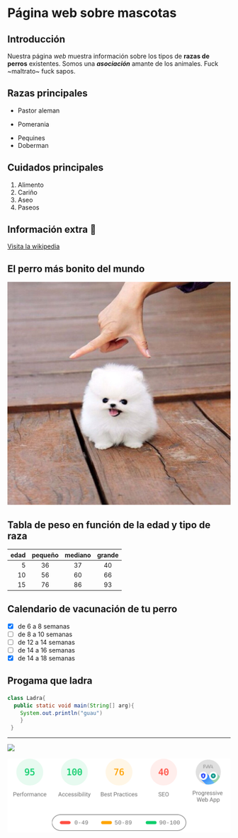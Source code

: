 # Página web sobre mascotas

## Introducción

Nuestra página *web* muestra información sobre los tipos de **razas de perros** existentes. Somos una *__asociación__* amante de los animales. Fuck ~maltrato~ fuck sapos.

## Razas principales

* Pastor aleman
+ Pomerania
- Pequines
- Doberman

## Cuidados principales

1. Alimento
2. Cariño
3. Aseo
4. Paseos
## Información extra :dog:
[Visita la wikipedia](https://es.wikipedia.org/wiki/Canis_familiaris)

## El perro más bonito del mundo

![alt][perrochiquito]

## Tabla de peso en función de la edad y tipo de raza

|edad |pequeño |mediano |grande |
|----:|:------:|:------:|:-----:|
| 5   | 36     |   37   |   40  |
| 10  | 56     |   60   |   66  |
| 15  | 76     |   86   |   93  |

## Calendario de vacunación de tu perro

- [x] de 6 a 8 semanas
- [ ] de 8 a 10 semanas
- [ ] de 12 a 14 semanas
- [ ] de 14 a 16 semanas
- [x] de 14 a 18 semanas

## Progama que ladra

```java
class Ladra{
  public static void main(String[] arg){
    System.out.println("guau")
    }
 }
```

---

<img width="50" src="https://www.zooplus.es/magazine/wp-content/uploads/2017/10/Mi-perro-ladra-mucho.jpg"/>


![alt][banner]



[perrochiquito]:perrochiquito.jpeg
[banner]:banner.svg
